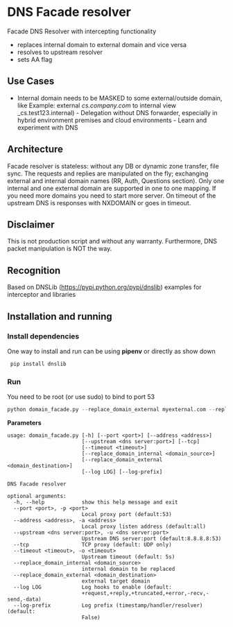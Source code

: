 # DNS Facade resolver

Facade DNS Resolver with intercepting functionality
- replaces internal domain to external domain and vice versa
- resolves to upstream resolver
- sets AA flag

## Use Cases
   - Internal domain needs to be MASKED to some external/outside domain, like
       Example: external _cs.company.com_ to internal view _cs.test123.internal)
    - Delegation without DNS forwarder, especially in hybrid environment premises and cloud environments
    - Learn and experiment with DNS
## Architecture
Facade resolver is stateless: without any DB or dynamic zone transfer, file sync. The requests and replies are manipulated on the fly; exchanging external and internal domain names (RR, Auth, Questions section). Only one internal and one external domain are supported in one to one mapping. If you need more domains you need to start more server.
On timeout of the upstream DNS is responses with NXDOMAIN or goes in timeout.

## Disclaimer
This is not production script and without any warranty. Furthermore, DNS packet manipulation is NOT the way.

## Recognition
Based on DNSLib (https://pypi.python.org/pypi/dnslib) examples for interceptor and libraries
## Installation and running
### Install dependencies
One way to install and run can be using __pipenv__ or directly as show down
```python
 pip install dnslib
```
### Run
You need to be root (or use sudo) to bind to port 53
```python
python domain_facade.py	--replace_domain_external myexternal.com --replace_domain_internal myinternal.com -p 53 -u 123.123.123.123:53
```
__Parameters__
```
usage: domain_facade.py [-h] [--port <port>] [--address <address>]
                        [--upstream <dns server:port>] [--tcp]
                        [--timeout <timeout>]
                        [--replace_domain_internal <domain_source>]
                        [--replace_domain_external <domain_destination>]
                        [--log LOG] [--log-prefix]

DNS Facade resolver

optional arguments:
  -h, --help            show this help message and exit
  --port <port>, -p <port>
                        Local proxy port (default:53)
  --address <address>, -a <address>
                        Local proxy listen address (default:all)
  --upstream <dns server:port>, -u <dns server:port>
                        Upstream DNS server:port (default:8.8.8.8:53)
  --tcp                 TCP proxy (default: UDP only)
  --timeout <timeout>, -o <timeout>
                        Upstream timeout (default: 5s)
  --replace_domain_internal <domain_source>
                        internal domain to be replaced
  --replace_domain_external <domain_destination>
                        external target domain
  --log LOG             Log hooks to enable (default:
                        +request,+reply,+truncated,+error,-recv,-send,-data)
  --log-prefix          Log prefix (timestamp/handler/resolver) (default:
                        False)

```

